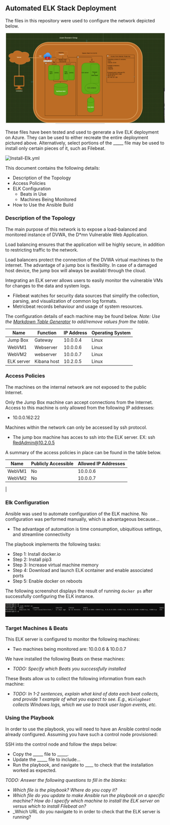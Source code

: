 ## Automated ELK Stack Deployment

The files in this repository were used to configure the network depicted below.

![Project-1.png](https://github.com/sweeder/unit-13/blob/main/Project-1.PNG)

These files have been tested and used to generate a live ELK deployment on Azure. They can be used to either recreate the entire deployment pictured above. Alternatively, select portions of the _____ file may be used to install only certain pieces of it, such as Filebeat.

![Install-Elk.yml](https://github.com/sweeder/unit-13/blob/main/Ansible/install-elk.yml)

This document contains the following details:
- Description of the Topology
- Access Policies
- ELK Configuration
  - Beats in Use
  - Machines Being Monitored
- How to Use the Ansible Build


### Description of the Topology

The main purpose of this network is to expose a load-balanced and monitored instance of DVWA, the D*mn Vulnerable Web Application.

Load balancing ensures that the application will be highly secure, in addition to restricting traffic to the network.

Load balancers protect the connection of the DVWA virtual machines to the internet. The advantage of a jump box is flexibility. In case of a damaged host device, the jump box will always be availabl through the cloud.

Integrating an ELK server allows users to easily monitor the vulnerable VMs for changes to the data and system logs.

- Filebeat watches for security data sources that simplify the collection, parsing, and visualization of common log formats.
- Metricbeat records behaviour and usage of system resources.

The configuration details of each machine may be found below.
_Note: Use the [Markdown Table Generator](http://www.tablesgenerator.com/markdown_tables) to add/remove values from the table_.

| Name           | Function            | IP Address        | Operating System      |
|----------------|---------------------|-------------------|-----------------------|
| Jump Box       | Gateway             | 10.0.0.4          | Linux                 |
| WebVM1         | Webserver           | 10.0.0.6          | Linux                 |
| WebVM2         | webserver           | 10.0.0.7          | Linux                 |
| ELK server     | Kibana host         | 10.2.0.5          | Linux                 |

### Access Policies

The machines on the internal network are not exposed to the public Internet. 

Only the Jump Box machine can accept connections from the Internet. Access to this machine is only allowed from the following IP addresses:
- 10.0.0.162:22

Machines within the network can only be accessed by ssh protocol.
- The jump box machine has acces to ssh into the ELK server. 
    EX: ssh RedAdmin@10.2.0.5

A summary of the access policies in place can be found in the table below.

| Name     | Publicly Accessible | Allowed IP Addresses |
|----------|---------------------|----------------------|
| WebVM1   |  No                 | 10.0.0.6             |
| WebVM2   |  No                 | 10.0.0.7             |
| 

### Elk Configuration

Ansible was used to automate configuration of the ELK machine. No configuration was performed manually, which is advantageous because...
- The advantage of automation is time consumption, ubiquitious settings, and streamline connectivity

The playbook implements the following tasks:
- Step 1: Install docker.io
- Step 2: Install pip3
- Step 3: Increase virtual machine memory
- Step 4: Download and launch ELK ocntainer and enable associated ports
- Step 5: Enable docker on reboots

The following screenshot displays the result of running `docker ps` after successfully configuring the ELK instance.

![Docker ps](https://github.com/sweeder/unit-13/blob/main/docker_ps_output.PNG)

### Target Machines & Beats
This ELK server is configured to monitor the following machines:
- Two machines being monitored are: 10.0.0.6 & 10.0.0.7 

We have installed the following Beats on these machines:
- _TODO: Specify which Beats you successfully installed_

These Beats allow us to collect the following information from each machine:
- _TODO: In 1-2 sentences, explain what kind of data each beat collects, and provide 1 example of what you expect to see. E.g., `Winlogbeat` collects Windows logs, which we use to track user logon events, etc._

### Using the Playbook
In order to use the playbook, you will need to have an Ansible control node already configured. Assuming you have such a control node provisioned: 

SSH into the control node and follow the steps below:
- Copy the _____ file to _____.
- Update the _____ file to include...
- Run the playbook, and navigate to ____ to check that the installation worked as expected.

_TODO: Answer the following questions to fill in the blanks:_
- _Which file is the playbook? Where do you copy it?_
- _Which file do you update to make Ansible run the playbook on a specific machine? How do I specify which machine to install the ELK server on versus which to install Filebeat on?_
- _Which URL do you navigate to in order to check that the ELK server is running?

